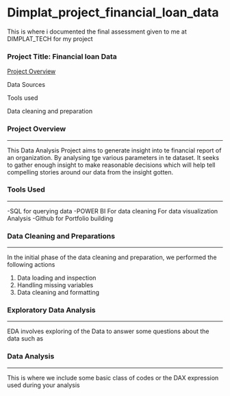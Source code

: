 # Dimplat_project_financial_loan_data
This is where i documented the final assessment given to me at DIMPLAT_TECH for my project
### Project Title: Financial loan Data

[Project Overview](project-overview)

Data  Sources

Tools used

Data cleaning and preparation

### Project Overview
---
This Data Analysis Project aims to generate insight into te financial report of an organization. By analysing tge various parameters in te dataset. It seeks to gather enough insight to make reasonable decisions which will help tell compelling stories around our data from the insight gotten.

### Tools Used
---
-SQL for querying data
-POWER BI
For data cleaning
For data visualization
Analysis
-Github for Portfolio building

### Data Cleaning and Preparations
---
In the initial phase of the data cleaning and preparation, we performed the following actions

1. Data loading and inspection
2. Handling missing variables
3. Data cleaning and formatting

 ### Exploratory Data Analysis
 ---
 EDA involves exploring of the Data to answer some questions about the data such as



 ### Data Analysis
 ---
 This is where we include some basic class of codes or the DAX expression used during your analysis

